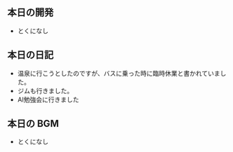 ## 本日の開発
- とくになし

## 本日の日記
- 温泉に行こうとしたのですが、バスに乗った時に臨時休業と書かれていました。
- ジムも行きました。
- AI勉強会に行きました

## 本日の BGM
- とくになし